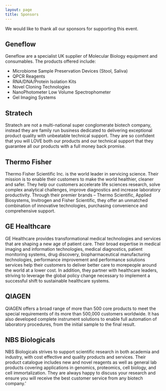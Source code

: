 ```yaml
---
layout: page
title: Sponsors
---
```


We would like to thank all our sponsors for supporting this event.

## Geneflow

Geneflow are a specialist UK supplier of Molecular Biology equipment and consumables. The products offered include:

-	Microbiome Sample Preservation Devices (Stool, Saliva)
-	QPCR Reagents
-	RNA/DNA/Protein Isolation Kits
-	Novel Cloning Technologies
-	NanoPhotometer Low Volume Spectrophometer 
-	Gel Imaging Systems

## Stratech

Stratech are not a multi-national super conglomerate biotech company, instead they are family run business dedicated to delivering exceptional product quality with unbeatable technical support. They are so confident that you will LOVE both our products and our technical support that they guarantee all our products with a full money back promise.

## Thermo Fisher

Thermo Fisher Scientific Inc. is the world leader in servicing science. Their mission is to enable their customers to make the world healthier, cleaner and safer. They help our customers accelerate life sciences research, solve complex analytical challenges, improve diagnostics and increase laboratory productivity. Through their premier brands – Thermo Scientific, Applied Biosystems, Invitrogen and Fisher Scientific, they offer an unmatched combination of innovative technologies, purchasing convenience and comprehensive support.

## GE Healthcare

GE Healthcare provides transformational medical technologies and services that are shaping a new age of patient care. Their broad expertise in medical imaging and information technologies, medical diagnostics, patient monitoring systems, drug discovery, biopharmaceutical manufacturing technologies, performance improvement and performance solutions services help their customers to deliver better care to morepeople around the world at a lower cost. In addition, they partner with healthcare leaders, striving to leverage the global policy change necessary to implement a successful shift to sustainable healthcare systems.

## QIAGEN

QIAGEN offers a broad range of more than 500 core products to meet the special requirements of its more than 500,000 customers worldwide. It has also developed complete instrument solutions to enable full automation of laboratory procedures, from the initial sample to the final result.

## NBS Biologicals

NBS Biologicals strives to support scientific research in both academia and industry, with cost effective and quality products and services. Their product catalogue includes new and novel reagents as well as general lab products covering applications in genomics, proteomics, cell biology, and cell immortalization. They are always happy to discuss your research and ensure you will receive the best customer service from any biotech company.'
